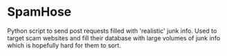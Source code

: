# SpamHose
Python script to send post requests filled with 'realistic' junk info. Used to target scam websites and fill their database with large volumes of junk info which is hopefully hard for them to sort.
